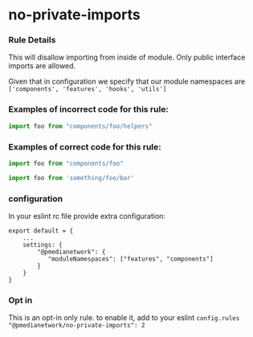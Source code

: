 # no-private-imports

### Rule Details

This will disallow importing from inside of module. Only public interface imports are allowed.

Given that in configuration we specify that our module namespaces are `['components', 'features', 'hooks', 'utils']`

### Examples of **incorrect** code for this rule:
        
```js
import foo from "components/foo/helpers"
```

### Examples of **correct** code for this rule:

```js
import foo from "components/foo"
```

```js
import foo from 'something/foo/bar'
```

### configuration 

In your eslint rc file provide extra configuration:
```
export default = {
    ...
    settings: {
        "@pmedianetwork": {
           "moduleNamespaces": ["features", "components"] 
        }
    }
}
```

### Opt in

This is an opt-in only rule.
to enable it, add to your eslint `config.rules` `"@pmedianetwork/no-private-imports": 2`

